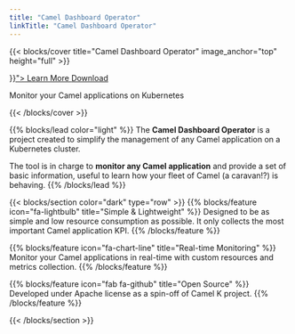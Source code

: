 ```yaml
---
title: "Camel Dashboard Operator"
linkTitle: "Camel Dashboard Operator"
---
```


{{< blocks/cover title="Camel Dashboard Operator" image_anchor="top" height="full" >}}
<div class="mx-auto">
	<a class="btn btn-lg btn-primary mr-3 mb-4" href="{{< relref "/docs" >}}">
		Learn More <i class="fas fa-arrow-alt-circle-right ml-2"></i>
	</a>
	<a class="btn btn-lg btn-secondary mr-3 mb-4" href="https://github.com/camel-tooling/camel-dashboard">
		Download <i class="fab fa-github ml-2 "></i>
	</a>
	<p class="lead mt-5">Monitor your Camel applications on Kubernetes</p>
</div>
{{< /blocks/cover >}}

{{% blocks/lead color="light" %}}
The **Camel Dashboard Operator** is a project created to simplify the management of any Camel application on a Kubernetes cluster. 

The tool is in charge to **monitor any Camel application** and provide a set of basic information, useful to learn how your fleet of Camel (a caravan!?) is behaving.
{{% /blocks/lead %}}

{{< blocks/section color="dark" type="row" >}}
{{% blocks/feature icon="fa-lightbulb" title="Simple & Lightweight" %}}
Designed to be as simple and low resource consumption as possible. It only collects the most important Camel application KPI.
{{% /blocks/feature %}}

{{% blocks/feature icon="fa-chart-line" title="Real-time Monitoring" %}}
Monitor your Camel applications in real-time with custom resources and metrics collection.
{{% /blocks/feature %}}

{{% blocks/feature icon="fab fa-github" title="Open Source" %}}
Developed under Apache license as a spin-off of Camel K project.
{{% /blocks/feature %}}

{{< /blocks/section >}}